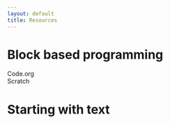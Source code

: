 ```yaml
---
layout: default
title: Resources
---
```


# Block based programming
Code.org  
Scratch

# Starting with text
